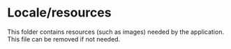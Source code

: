 # Locale/resources

This folder contains resources (such as images) needed by the application. This file can
be removed if not needed.
